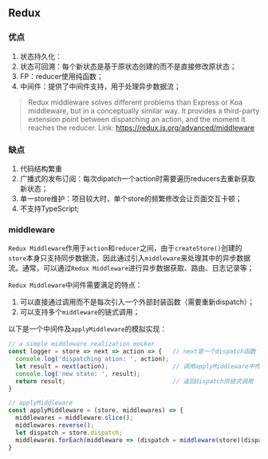 ## Redux

### 优点
1. 状态持久化：
2. 状态可回溯：每个新状态是基于原状态创建的而不是直接修改原状态；
3. FP：reducer使用纯函数；
4. 中间件：提供了中间件支持，用于处理异步数据流；
  > Redux middleware solves different problems than Express or Koa middleware, but in a conceptually similar way. It provides a third-party extension point between dispatching an action, and the moment it reaches the reducer.
  Link: https://redux.js.org/advanced/middleware
  
  
### 缺点
1. 代码结构繁重
2. 广播式的发布订阅：每次dipatch一个action时需要遍历reducers去重新获取新状态；
3. 单一store维护：项目较大时，单个store的频繁修改会让页面交互卡顿；
4. 不支持TypeScript;


### middleware
`Redux Middleware`作用于`action`和`reducer`之间，由于`createStore()`创建的`store`本身只支持同步数据流，因此通过引入`middleware`来处理其中的异步数据流。通常，可以通过`Redux Middleware`进行异步数据获取、路由、日志记录等；

`Redux Middleware`中间件需要满足的特点：
1. 可以直接通过调用而不是每次引入一个外部封装函数（需要重新dispatch）；
2. 可以支持多个`middleware`的链式调用；

以下是一个中间件及`applyMiddleware`的模拟实现：


```js
// a simple middleware realization mocker
const logger = store => next => action => {   // next是一个dispatch函数
  console.log('dispatching ation: ', action);
  let result = next(action);                  // 调用applyMiddleware中传入的重写的store.dispatch
  console.log('new state: ', result);
  return result;                              // 返回dispatch供链式调用
}

// applyMiddleware
const applyMiddleware = (store, middlewares) => {
  middlewares = middleware.slice();
  middlewares.reverse();
  let dispatch = store.dispatch;
  middlewares.forEach(middleware => (dispatch = middleware(store)(dispatch)));  // 为每个中间件重写store.dispatch
}
```

